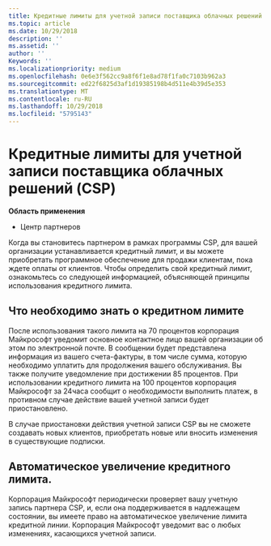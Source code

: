 ```yaml
---
title: Кредитные лимиты для учетной записи поставщика облачных решений (CSP) | Центр партнеров
ms.topic: article
ms.date: 10/29/2018
description: ''
ms.assetid: ''
author: ''
Keywords: ''
ms.localizationpriority: medium
ms.openlocfilehash: 0e6e3f562cc9a8f6f1e8ad78f1fa0c7103b962a3
ms.sourcegitcommit: ed22f6825d3af1d19385198b4d511e4b39d5e353
ms.translationtype: MT
ms.contentlocale: ru-RU
ms.lasthandoff: 10/29/2018
ms.locfileid: "5795143"
---
```

# <a name="cloud-solution-provider-csp-account-credit-limits"></a>Кредитные лимиты для учетной записи поставщика облачных решений (CSP)

**Область применения**

- Центр партнеров

Когда вы становитесь партнером в рамках программы CSP, для вашей организации устанавливается кредитный лимит, и вы можете приобретать программное обеспечение для продажи клиентам, пока ждете оплаты от клиентов. Чтобы определить свой кредитный лимит, ознакомьтесь со следующей информацией, объясняющей принципы использования кредитного лимита.  

## <a name="what-you-need-to-know-about-your-credit-limit"></a>Что необходимо знать о кредитном лимите

После использования такого лимита на 70 процентов корпорация Майкрософт уведомит основное контактное лицо вашей организации об этом по электронной почте. В сообщении будет представлена информация из вашего счета-фактуры, в том числе сумма, которую необходимо уплатить для продолжения вашего обслуживания. Вы также получите уведомление при достижении 85 процентов. При использовании кредитного лимита на 100 процентов корпорация Майкрософт за 24часа сообщит о необходимости выполнить платеж, в противном случае действие вашей учетной записи будет приостановлено. 

В случае приостановки действия учетной записи CSP вы не сможете создавать новых клиентов, приобретать новые или вносить изменения в существующие подписки.

## <a name="automatic-credit-limit-increase"></a>Автоматическое увеличение кредитного лимита.

Корпорация Майкрософт периодически проверяет вашу учетную запись партнера CSP, и, если она поддерживается в надлежащем состоянии, вы имеете право на автоматическое увеличение лимита кредитной линии. Корпорация Майкрософт уведомит вас о любых изменениях, касающихся учетной записи. 
